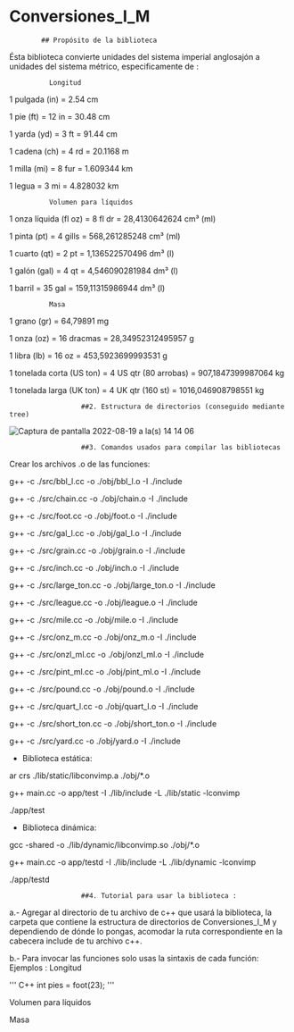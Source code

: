 # Conversiones_I_M

            ## Propósito de la biblioteca
Ésta biblioteca convierte unidades del sistema imperial anglosajón a unidades del sistema métrico, especificamente de :

              Longitud 

1 pulgada (in) = 2.54 cm

1 pie (ft) = 12 in = 30.48 cm

1 yarda (yd) = 3 ft = 91.44 cm

1 cadena (ch) = 4 rd = 20.1168 m

1 milla (mi) = 8 fur = 1.609344 km

1 legua = 3 mi = 4.828032 km


              Volumen para líquidos 

1 onza líquida (fl oz) = 8 fl dr = 28,4130642624 cm³ (ml)

1 pinta (pt) = 4 gills = 568,261285248 cm³ (ml)

1 cuarto (qt) = 2 pt = 1,136522570496 dm³ (l)

1 galón (gal) = 4 qt = 4,546090281984 dm³ (l)

1 barril = 35 gal = 159,11315986944 dm³ (l)

              Masa 

1 grano (gr) = 64,79891 mg

1 onza (oz) = 16 dracmas = 28,34952312495957 g

1 libra (lb) = 16 oz = 453,5923699993531 g

1 tonelada corta (US ton) = 4 US qtr (80 arrobas) = 907,1847399987064 kg

1 tonelada larga (UK ton) = 4 UK qtr (160 st) = 1016,046908798551 kg



                      ##2. Estructura de directorios (conseguido mediante tree)

![Captura de pantalla 2022-08-19 a la(s) 14 14 06](https://user-images.githubusercontent.com/66481799/185690970-fa1680cf-49a7-45b6-a067-51d9f0df8f35.png)


                      ##3. Comandos usados para compilar las bibliotecas
Crear los archivos .o de las funciones:

g++ -c ./src/bbl_l.cc -o ./obj/bbl_l.o -I ./include 

g++ -c ./src/chain.cc -o ./obj/chain.o -I ./include

g++ -c ./src/foot.cc -o ./obj/foot.o -I ./include

g++ -c ./src/gal_l.cc -o ./obj/gal_l.o -I ./include

g++ -c ./src/grain.cc -o ./obj/grain.o -I ./include

g++ -c ./src/inch.cc -o ./obj/inch.o -I ./include

g++ -c ./src/large_ton.cc -o ./obj/large_ton.o -I ./include

g++ -c ./src/league.cc -o ./obj/league.o -I ./include

g++ -c ./src/mile.cc -o ./obj/mile.o -I ./include

g++ -c ./src/onz_m.cc -o ./obj/onz_m.o -I ./include

g++ -c ./src/onzl_ml.cc -o ./obj/onzl_ml.o -I ./include

g++ -c ./src/pint_ml.cc -o ./obj/pint_ml.o -I ./include 

g++ -c ./src/pound.cc -o ./obj/pound.o -I ./include 

g++ -c ./src/quart_l.cc -o ./obj/quart_l.o -I ./include 

g++ -c ./src/short_ton.cc -o ./obj/short_ton.o -I ./include 

g++ -c ./src/yard.cc -o ./obj/yard.o -I ./include 

+ Biblioteca estática:

ar crs ./lib/static/libconvimp.a ./obj/*.o 

g++ main.cc -o app/test -I ./lib/include -L ./lib/static -lconvimp

./app/test 

+ Biblioteca dinámica:

gcc -shared -o ./lib/dynamic/libconvimp.so ./obj/*.o

g++ main.cc -o app/testd -I ./lib/include -L ./lib/dynamic -lconvimp

./app/testd

                      ##4. Tutorial para usar la biblioteca :
  a.- Agregar al directorio de tu archivo de c++ que usará la biblioteca, la carpeta que contiene la estructura de directorios de Conversiones_I_M y dependiendo de dónde lo pongas, acomodar la ruta correspondiente en la cabecera include de tu archivo c++. 
 
 b.- Para invocar las funciones solo usas la sintaxis de cada función:
Ejemplos : 
Longitud 

''' C++
int pies = foot(23);
'''

Volumen para líquidos


Masa
  
